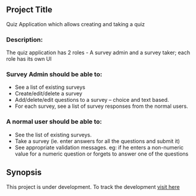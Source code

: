 ## Project Title

Quiz Application which allows creating and taking a quiz

### Description:

The quiz application has 2 roles - A survey admin and a survey taker; each role has its own UI

### Survey Admin should be able to:
* See a list of existing surveys
* Create/edit/delete a survey
* Add/delete/edit questions to a survey – choice and text based.
* For each survey, see a list of survey responses from the normal users.

### A normal user should be able to:
* See the list of existing surveys.
* Take a survey (ie. enter answers for all the questions and submit it)
* See appropriate validation messages. eg: if he enters a non-numeric value for a numeric question or forgets to answer one of the questions

## Synopsis
This project is under development. To track the development [visit here](https://trello.com/b/xw8kqvRv/survey-quiz-roadmap)

